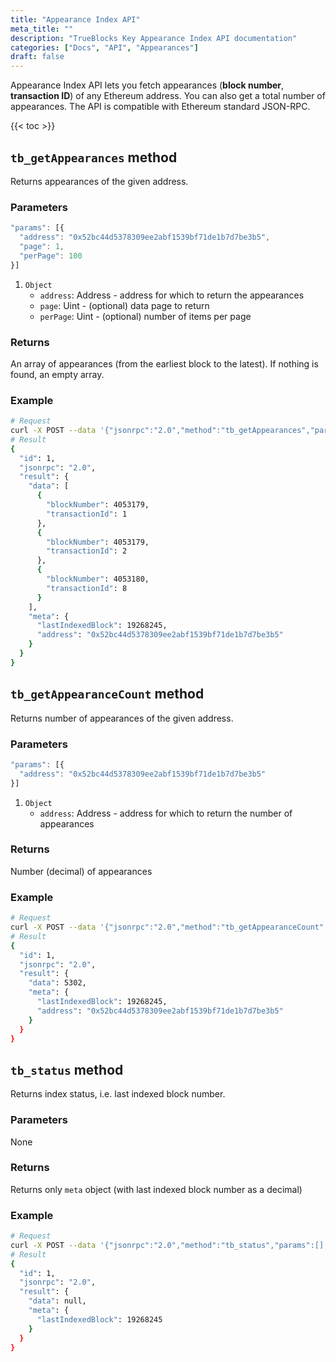 ```yaml
---
title: "Appearance Index API"
meta_title: ""
description: "TrueBlocks Key Appearance Index API documentation"
categories: ["Docs", "API", "Appearances"]
draft: false
---
```


Appearance Index API lets you fetch appearances (**block number**, **transaction ID**) of any Ethereum address. You can also get a total number of appearances. The API is compatible with Ethereum standard JSON-RPC.

{{< toc >}}

## `tb_getAppearances` method

Returns appearances of the given address.

### Parameters

```javascript
"params": [{
  "address": "0x52bc44d5378309ee2abf1539bf71de1b7d7be3b5",
  "page": 1,
  "perPage": 100
}]
```

1. `Object`
    - `address`: Address - address for which to return the appearances
    - `page`: Uint - (optional) data page to return
    - `perPage`: Uint - (optional) number of items per page

### Returns

An array of appearances (from the earliest block to the latest). If nothing is found, an empty array.

### Example

```bash
# Request
curl -X POST --data '{"jsonrpc":"2.0","method":"tb_getAppearances","params":[{see above}],"id":1}'
# Result
{
  "id": 1,
  "jsonrpc": "2.0",
  "result": {
    "data": [
      {
        "blockNumber": 4053179,
        "transactionId": 1
      },
      {
        "blockNumber": 4053179,
        "transactionId": 2
      },
      {
        "blockNumber": 4053180,
        "transactionId": 8
      }
    ],
    "meta": {
      "lastIndexedBlock": 19268245,
      "address": "0x52bc44d5378309ee2abf1539bf71de1b7d7be3b5"
    }
  }
}
```

## `tb_getAppearanceCount` method

Returns number of appearances of the given address.

### Parameters


```javascript
"params": [{
  "address": "0x52bc44d5378309ee2abf1539bf71de1b7d7be3b5"
}]
```

1. `Object`
    - `address`: Address - address for which to return the number of appearances

### Returns

Number (decimal) of appearances

### Example

```bash
# Request
curl -X POST --data '{"jsonrpc":"2.0","method":"tb_getAppearanceCount","params":[{see above}],"id":1}'
# Result
{
  "id": 1,
  "jsonrpc": "2.0",
  "result": {
    "data": 5302,
    "meta": {
      "lastIndexedBlock": 19268245,
      "address": "0x52bc44d5378309ee2abf1539bf71de1b7d7be3b5"
    }
  }
}
```

## `tb_status` method

Returns index status, i.e. last indexed block number.

### Parameters

None

### Returns

Returns only `meta` object (with last indexed block number as a decimal)

### Example

```bash
# Request
curl -X POST --data '{"jsonrpc":"2.0","method":"tb_status","params":[],"id":1}'
# Result
{
  "id": 1,
  "jsonrpc": "2.0",
  "result": {
    "data": null,
    "meta": {
      "lastIndexedBlock": 19268245
    }
  }
}
```
